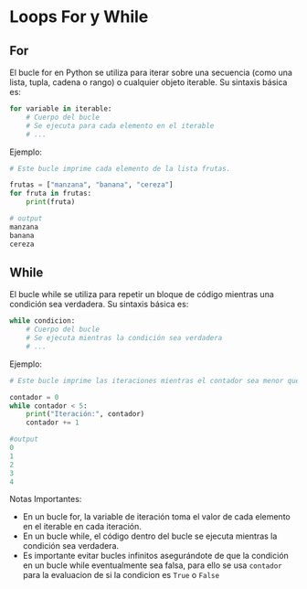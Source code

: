 # Loops For y While

## For

El bucle for en Python se utiliza para iterar sobre una secuencia (como una lista, tupla, cadena o rango) o cualquier objeto iterable. Su sintaxis básica es:

```python
for variable in iterable:
    # Cuerpo del bucle
    # Se ejecuta para cada elemento en el iterable
    # ...
```
 Ejemplo:

```python
# Este bucle imprime cada elemento de la lista frutas.

frutas = ["manzana", "banana", "cereza"]
for fruta in frutas:
    print(fruta)

# output
manzana
banana
cereza
```
## While
El bucle while se utiliza para repetir un bloque de código mientras una condición sea verdadera. Su sintaxis básica es:

```python
while condicion:
    # Cuerpo del bucle
    # Se ejecuta mientras la condición sea verdadera
    # ...
```
Ejemplo:

```python
# Este bucle imprime las iteraciones mientras el contador sea menor que 5.

contador = 0
while contador < 5:
    print("Iteración:", contador)
    contador += 1

#output
0
1
2
3
4
```

Notas Importantes:

- En un bucle for, la variable de iteración toma el valor de cada elemento en el iterable en cada iteración.
- En un bucle while, el código dentro del bucle se ejecuta mientras la condición sea verdadera.
- Es importante evitar bucles infinitos asegurándote de que la condición en un bucle while eventualmente sea falsa, para ello se usa `contador` para la evaluacion de si la condicion es `True` o `False`